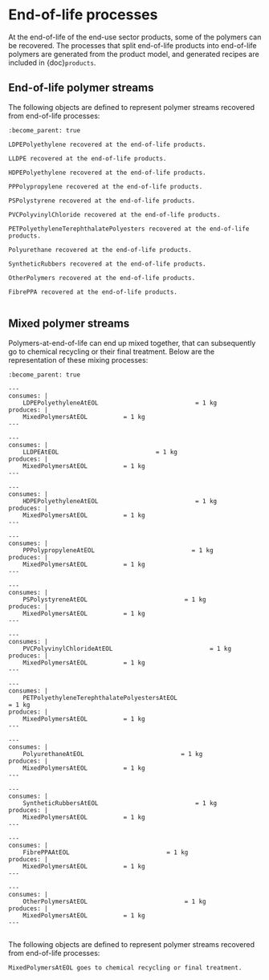 End-of-life processes
=====================

At the end-of-life of the end-use sector products, some of the polymers can be recovered.  The processes that split end-of-life products into end-of-life polymers are generated from the product model, and generated recipes are included in {doc}`products`.

## End-of-life polymer streams

The following objects are defined to represent polymer streams recovered from end-of-life processes:

```{system:object} PolymersAtEOL
:become_parent: true
```

```{system:object} LDPEPolyethyleneAtEOL
LDPEPolyethylene recovered at the end-of-life products.
```

```{system:object} LLDPEAtEOL
LLDPE recovered at the end-of-life products.
```

```{system:object} HDPEPolyethyleneAtEOL
HDPEPolyethylene recovered at the end-of-life products.
```

```{system:object} PPPolypropyleneAtEOL
PPPolypropylene recovered at the end-of-life products.
```

```{system:object} PSPolystyreneAtEOL
PSPolystyrene recovered at the end-of-life products.
```

```{system:object} PVCPolyvinylChlorideAtEOL
PVCPolyvinylChloride recovered at the end-of-life products.
```

```{system:object} PETPolyethyleneTerephthalatePolyestersAtEOL
PETPolyethyleneTerephthalatePolyesters recovered at the end-of-life products.
```

```{system:object} PolyurethaneAtEOL
Polyurethane recovered at the end-of-life products.
```

```{system:object} SyntheticRubbersAtEOL
SyntheticRubbers recovered at the end-of-life products.
```

```{system:object} OtherPolymersAtEOL
OtherPolymers recovered at the end-of-life products.
```

```{system:object} FibrePPAAtEOL
FibrePPA recovered at the end-of-life products.
```

```{end-sub-objects}
```

## Mixed polymer streams

Polymers-at-end-of-life can end up mixed together, that can subsequently go to chemical recycling or their final treatment. Below are the representation of these mixing processes: 

```{system:process} MixingWastePolymerStreams
:become_parent: true
```

```{system:process} MixingLDPEPolyethyleneAtEOL
---
consumes: |
    LDPEPolyethyleneAtEOL                           = 1 kg
produces: |
    MixedPolymersAtEOL          = 1 kg
---
```

```{system:process} MixingLLDPEAtEOL
---
consumes: |
    LLDPEAtEOL                           = 1 kg
produces: |
    MixedPolymersAtEOL          = 1 kg
---
```

```{system:process} MixingHDPEPolyethyleneAtEOL
---
consumes: |
    HDPEPolyethyleneAtEOL                           = 1 kg
produces: |
    MixedPolymersAtEOL          = 1 kg
---
```

```{system:process} MixingPPPolypropyleneAtEOL
---
consumes: |
    PPPolypropyleneAtEOL                           = 1 kg
produces: |
    MixedPolymersAtEOL          = 1 kg
---
```

```{system:process} MixingPSPolystyreneAtEOL
---
consumes: |
    PSPolystyreneAtEOL                           = 1 kg
produces: |
    MixedPolymersAtEOL          = 1 kg
---
```

```{system:process} MixingPVCPolyvinylChlorideAtEOL
---
consumes: |
    PVCPolyvinylChlorideAtEOL                           = 1 kg
produces: |
    MixedPolymersAtEOL          = 1 kg
---
```

```{system:process} MixingPETPolyethyleneTerephthalatePolyestersAtEOL
---
consumes: |
    PETPolyethyleneTerephthalatePolyestersAtEOL                           = 1 kg
produces: |
    MixedPolymersAtEOL          = 1 kg
---
```

```{system:process} MixingPolyurethaneAtEOL
---
consumes: |
    PolyurethaneAtEOL                           = 1 kg
produces: |
    MixedPolymersAtEOL          = 1 kg
---
```

```{system:process} MixingSyntheticRubbersAtEOL
---
consumes: |
    SyntheticRubbersAtEOL                           = 1 kg
produces: |
    MixedPolymersAtEOL          = 1 kg
---
```

```{system:process} MixingFibrePPAAtEOL
---
consumes: |
    FibrePPAAtEOL                           = 1 kg
produces: |
    MixedPolymersAtEOL          = 1 kg
---
```

```{system:process} MixingOtherPolymersAtEOL
---
consumes: |
    OtherPolymersAtEOL                           = 1 kg
produces: |
    MixedPolymersAtEOL          = 1 kg
---
```

```{end-sub-processes}
```

The following objects are defined to represent polymer streams recovered from end-of-life processes:

```{system:object} MixedPolymersAtEOL
MixedPolymersAtEOL goes to chemical recycling or final treatment.
```

```{system:object} Waste
```
